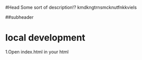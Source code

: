 #Head
Some sort of description!?
kmdkngtrnsmcknutfnkkviels

##subheader

# local development
1.Open index.html in your html
